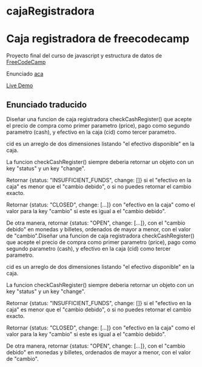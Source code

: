 # cajaRegistradora
<h1>Caja registradora de freecodecamp</h1>
<p>Proyecto final del curso de javascript y estructura de datos de <a href="https://freecodecamp.org">FreeCodeCamp</a>
<p>Enunciado <a href="https://www.freecodecamp.org/learn/javascript-algorithms-and-data-structures/javascript-algorithms-and-data-structures-projects/cash-register" target = "_BLANK">aca</a></p>
<a href="https://hernanruscica.github.io/cajaRegistradora/"> Live Demo </a>
<h2>Enunciado traducido</h2>
<p>
    Diseñar una funcion de caja registradora checkCashRegister() que acepte el precio de compra como 
primer parametro (price), pago como segundo parametro (cash), y efectivo en la caja (cid) 
como tercer parametro.

cid es un arreglo de dos dimensiones listando "el efectivo disponible" en la caja.

La funcion checkCashRegister() siempre deberia retornar un objeto con un key "status"  y un key "change".

Retornar {status: "INSUFFICIENT_FUNDS", change: []} si el "efectivo en la caja" es menor que el 
"cambio debido", o si no puedes retornar el cambio exacto.

Retornar {status: "CLOSED", change: [...]} con "efectivo en la caja" como el valor para la 
key "cambio" si este es igual a el "cambio debido".

De otra manera, retornar {status: "OPEN", change: [...]}, con el "cambio debido" en monedas y billetes,
ordenados de mayor a menor, con el valor de "cambio".Diseñar una funcion de caja registradora checkCashRegister() que acepte el precio de compra como 
primer parametro (price), pago como segundo parametro (cash), y efectivo en la caja (cid) 
como tercer parametro.

cid es un arreglo de dos dimensiones listando "el efectivo disponible" en la caja.

La funcion checkCashRegister() siempre deberia retornar un objeto con un key "status"  y un key "change".

Retornar {status: "INSUFFICIENT_FUNDS", change: []} si el "efectivo en la caja" es menor que el 
"cambio debido", o si no puedes retornar el cambio exacto.

Retornar {status: "CLOSED", change: [...]} con "efectivo en la caja" como el valor para la 
key "cambio" si este es igual a el "cambio debido".

De otra manera, retornar {status: "OPEN", change: [...]}, con el "cambio debido" en monedas y billetes,
ordenados de mayor a menor, con el valor de "cambio".
</p>
